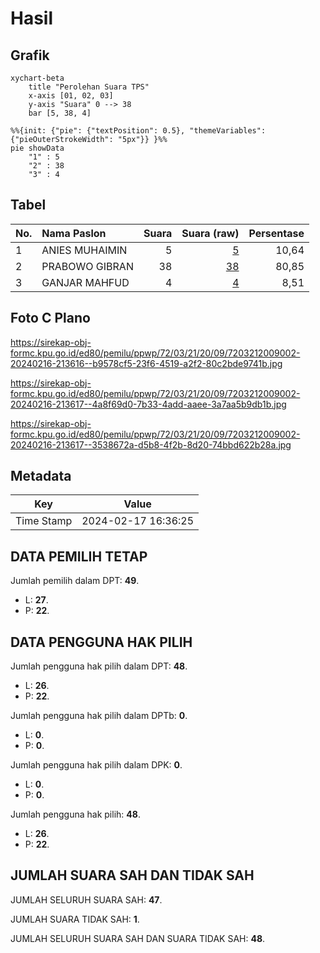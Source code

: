 # Hasil

## Grafik

```mermaid
xychart-beta
    title "Perolehan Suara TPS"
    x-axis [01, 02, 03]
    y-axis "Suara" 0 --> 38
    bar [5, 38, 4]
```

```mermaid
%%{init: {"pie": {"textPosition": 0.5}, "themeVariables": {"pieOuterStrokeWidth": "5px"}} }%%
pie showData
    "1" : 5
    "2" : 38
    "3" : 4
```

## Tabel

| No. | Nama Paslon    | Suara | Suara (raw) | Persentase |
|:--- |:-------------- | -----:| -----------:| ----------:|
| 1   | ANIES MUHAIMIN | 5     | [5][p-1]    | 10,64      |
| 2   | PRABOWO GIBRAN | 38    | [38][p-2]   | 80,85      |
| 3   | GANJAR MAHFUD  | 4     | [4][p-3]    | 8,51       |


[p-1]: https://github.com/gigit-pemilu/pemilu-2024-72-sulawesi-tengah/blob/main/pilpres/hitung-suara/sub/72-sulawesi-tengah/sub/03-donggala/sub/21-pinembani/sub/2009-tavanggeli/sub/002-tps/sub/paslon-1.txt
[p-2]: https://github.com/gigit-pemilu/pemilu-2024-72-sulawesi-tengah/blob/main/pilpres/hitung-suara/sub/72-sulawesi-tengah/sub/03-donggala/sub/21-pinembani/sub/2009-tavanggeli/sub/002-tps/sub/paslon-2.txt
[p-3]: https://github.com/gigit-pemilu/pemilu-2024-72-sulawesi-tengah/blob/main/pilpres/hitung-suara/sub/72-sulawesi-tengah/sub/03-donggala/sub/21-pinembani/sub/2009-tavanggeli/sub/002-tps/sub/paslon-3.txt

## Foto C Plano

https://sirekap-obj-formc.kpu.go.id/ed80/pemilu/ppwp/72/03/21/20/09/7203212009002-20240216-213616--b9578cf5-23f6-4519-a2f2-80c2bde9741b.jpg

https://sirekap-obj-formc.kpu.go.id/ed80/pemilu/ppwp/72/03/21/20/09/7203212009002-20240216-213617--4a8f69d0-7b33-4add-aaee-3a7aa5b9db1b.jpg

https://sirekap-obj-formc.kpu.go.id/ed80/pemilu/ppwp/72/03/21/20/09/7203212009002-20240216-213617--3538672a-d5b8-4f2b-8d20-74bbd622b28a.jpg


## Metadata

| Key        | Value               |
| ---------- | ------------------- |
| Time Stamp | 2024-02-17 16:36:25 |


## DATA PEMILIH TETAP

Jumlah pemilih dalam DPT: **49**.
 * L: **27**.
 * P: **22**.

## DATA PENGGUNA HAK PILIH

Jumlah pengguna hak pilih dalam DPT: **48**.
 * L: **26**.
 * P: **22**.

Jumlah pengguna hak pilih dalam DPTb: **0**.
 * L: **0**.
 * P: **0**.

Jumlah pengguna hak pilih dalam DPK: **0**.
 * L: **0**.
 * P: **0**.

Jumlah pengguna hak pilih: **48**.
 * L: **26**.
 * P: **22**.

## JUMLAH SUARA SAH DAN TIDAK SAH

JUMLAH SELURUH SUARA SAH: **47**.

JUMLAH SUARA TIDAK SAH: **1**.

JUMLAH SELURUH SUARA SAH DAN SUARA TIDAK SAH: **48**.


